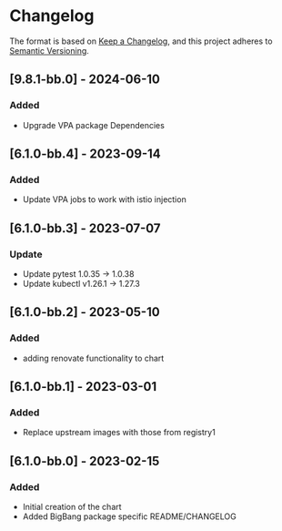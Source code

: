 # Changelog

The format is based on [Keep a Changelog](https://keepachangelog.com/en/1.0.0/), and this project adheres to [Semantic Versioning](https://semver.org/spec/v2.0.0.html).

## [9.8.1-bb.0] - 2024-06-10

### Added

- Upgrade VPA package Dependencies

## [6.1.0-bb.4] - 2023-09-14

### Added

- Update VPA jobs to work with istio injection

## [6.1.0-bb.3] - 2023-07-07

### Update

- Update pytest 1.0.35 -> 1.0.38
- Update kubectl v1.26.1 -> 1.27.3

## [6.1.0-bb.2] - 2023-05-10

### Added

- adding renovate functionality to chart

## [6.1.0-bb.1] - 2023-03-01

### Added

- Replace upstream images with those from registry1

## [6.1.0-bb.0] - 2023-02-15

### Added

- Initial creation of the chart
- Added BigBang package specific README/CHANGELOG
